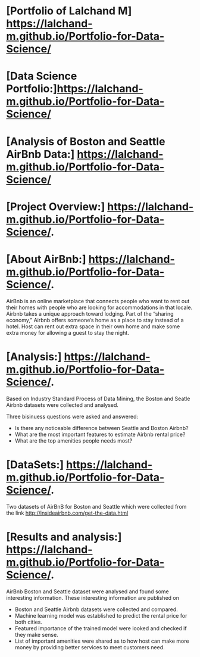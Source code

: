 #  [Portfolio of Lalchand M] https://lalchand-m.github.io/Portfolio-for-Data-Science/

# [Data Science Portfolio:]https://lalchand-m.github.io/Portfolio-for-Data-Science/

# [Analysis of Boston and Seattle AirBnb Data:] https://lalchand-m.github.io/Portfolio-for-Data-Science/

# [Project Overview:] https://lalchand-m.github.io/Portfolio-for-Data-Science/.

# [About AirBnb:] https://lalchand-m.github.io/Portfolio-for-Data-Science/.

AirBnb is an online marketplace that connects people who want to rent out their homes with people who are looking for accommodations in that locale. Airbnb takes a unique approach toward lodging. Part of the “sharing economy,” Airbnb offers someone’s home as a place to stay instead of a hotel. Host can rent out extra space in their own home and make some extra money for allowing a guest to stay the night.

# [Analysis:] https://lalchand-m.github.io/Portfolio-for-Data-Science/.

Based on Industry Standard Process of Data Mining, the Boston and Seatle Airbnb datasets were collected and analysed. 

Three bisinuess questions were asked and answered:

* Is there any noticeable difference between Seattle and Boston Airbnb?
* What are the most important features to estimate Airbnb rental price?
* What are the top amenities people needs most?

# [DataSets:] https://lalchand-m.github.io/Portfolio-for-Data-Science/.

Two datasets of AirBnB for Boston and Seattle which were collected from the link  http://insideairbnb.com/get-the-data.html

# [Results and analysis:] https://lalchand-m.github.io/Portfolio-for-Data-Science/.

AirBnb Boston and Seattle dataset were analysed and found some interesting information. These interesting information are published on 

* Boston and Seattle Airbnb datasets were collected and compared.
* Machine learning model was established to predict the rental price for both cities.
* Featured importance of the trained model were looked and checked if they make sense.
* List of important amenities were shared as to how host can make more money by providing better services to meet customers need.
